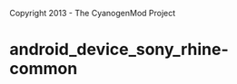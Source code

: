 Copyright 2013 - The CyanogenMod Project

android_device_sony_rhine-common
================================

